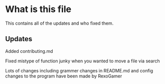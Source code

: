 # What is this file
This contains all of the updates and who fixed them.

## Updates
Added contributing.md

Fixed mistype of function junky when you wanted to move a file via search



Lots of changes including grammer changes in README.md and config changes to the program have been made by RexoGamer

